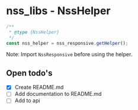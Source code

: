 # nss_libs - NssHelper

```js
/**
 * @type {NssHelper}
 */
const nss_helper = nss_responsive.getHelper();
```

Note: Import `NssResponsive` before using the helper.

## Open todo's

- [x] Create README.md
- [ ] Add documentation to README.md
- [ ] Add to api